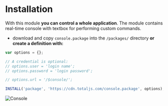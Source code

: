 # Installation

With this module __you can control a whole application__. The module contains real-time console with textbox for performing custom commands.

- download and copy `console.package` into the `/packages/` directory __or create a definition with:__

```javascript
var options = {};

// A credential is optional:
// options.user = 'login name';
// options.password = 'login password';

// options.url = '/$console/';

INSTALL('package', 'https://cdn.totaljs.com/console.package', options);
```

![Console](https://www.totaljs.com/exports/module-console.png)